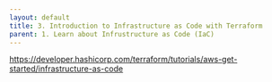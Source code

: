 ```yaml
---
layout: default
title: 3. Introduction to Infrastructure as Code with Terraform
parent: 1. Learn about Infrustructure as Code (IaC)
---
```


https://developer.hashicorp.com/terraform/tutorials/aws-get-started/infrastructure-as-code

